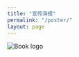 ```yaml
---
title: "宣传海报"
permalink: "/poster/"
layout: page
---
```


![Book logo](/least-github-pages/assets/poster.png)
